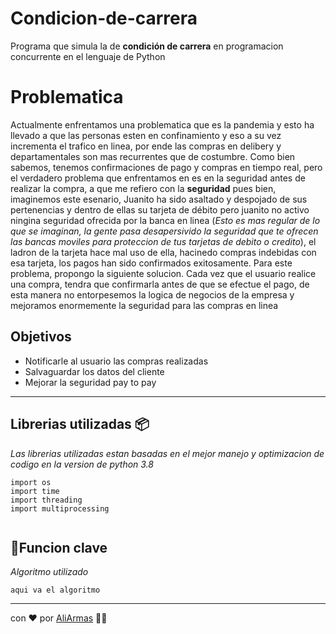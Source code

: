 # Condicion-de-carrera

Programa que simula la de **condición de carrera** en programacion concurrente en el lenguaje de Python

# Problematica

Actualmente enfrentamos una problematica que es la pandemia y esto ha llevado a que las personas esten en confinamiento y eso a su vez incrementa el trafico en linea, por ende las compras en delibery y departamentales son mas recurrentes que de costumbre.
Como bien sabemos, tenemos confirmaciones de pago y compras en tiempo real, pero el verdadero problema que enfrentamos en es en la seguridad antes de realizar la compra, a que me refiero con la **seguridad** pues bien, imaginemos este esenario, Juanito ha sido asaltado y despojado de sus pertenencias y dentro de ellas su tarjeta de débito pero juanito no activo ningina seguridad ofrecida por la banca en linea (*Esto es mas regular de lo que se imaginan, la gente pasa desapersivido la seguridad que te ofrecen las bancas moviles para proteccion de tus tarjetas de debito o credito*), el ladron de la tarjeta hace mal uso de ella, hacinedo compras indebidas con esa tarjeta, los pagos han sido confirmados exitosamente.
Para este problema, propongo la siguiente solucion.
Cada vez que el usuario realice una compra, tendra que confirmarla antes de que se efectue el pago, de esta manera no entorpesemos la logica de negocios de la empresa y mejoramos enormemente la seguridad para las compras en linea

## Objetivos
+ Notificarle al usuario las compras realizadas
+ Salvaguardar los datos del cliente
+ Mejorar la seguridad pay to pay

---

## Librerias utilizadas 📦️

_Las librerias utilizadas estan basadas en el mejor manejo y optimizacion de codigo en la version de python 3.8_

```
import os
import time
import threading
import multiprocessing
 

```

## 📌Funcion clave 

_Algoritmo utilizado_

```
aqui va el algoritmo

```







---
con ❤️ por [AliArmas](https://github.com/AliArmas) 🧑‍💻
